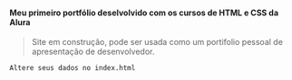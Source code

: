 #### Meu primeiro portfólio deselvolvido com os cursos de HTML e CSS da Alura

> Site em construção, pode ser usada como um portifolio pessoal de apresentação de desenvolvedor.

```
Altere seus dados no index.html
```
